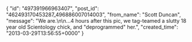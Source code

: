  {
   "id": "497391966963407",
   "post_id": "462493170453287_496886007014003",
   "from_name": "Scott Duncan",
   "message": "We are.\n\n...4 hours after this pic, we tag-teamed a slutty 18 year old Scientology chick, and \"deprogrammed\" her.",
   "created_time": "2013-03-29T13:56:55+0000"
 }
